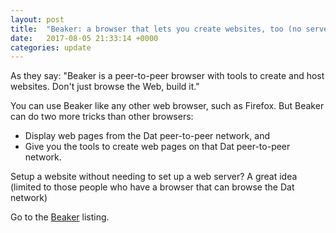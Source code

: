 ```yaml
---
layout: post
title:  "Beaker: a browser that lets you create websites, too (no server required)"
date:   2017-08-05 21:33:14 +0000
categories: update
---
```


As they say: "Beaker is a peer-to-peer browser with tools to create and host
websites. Don't just browse the Web, build it."

You can use Beaker like any other web browser, such as Firefox. But Beaker can do two
more tricks than other browsers:

* Display web pages from the Dat peer-to-peer network, and
* Give you the tools to create web pages on that Dat peer-to-peer network.

Setup a website without needing to set up a web server? A great idea (limited
to those people who have a browser that can browse the Dat network)

Go to the <a href="/products/#Beaker">Beaker</a> listing.

